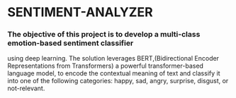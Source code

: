 # SENTIMENT-ANALYZER
### The objective of this project is to develop a multi-class emotion-based sentiment classifier
using deep learning. The solution leverages BERT,(Bidirectional Encoder Representations
from Transformers) a powerful transformer-based language model, to encode the contextual
meaning of text and classify it into one of the following categories: happy, sad, angry, surprise,
disgust, or not-relevant.
